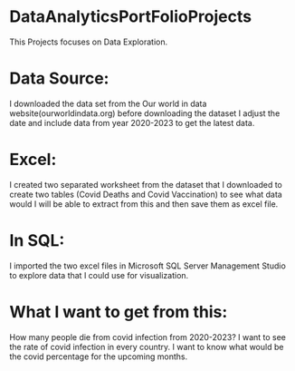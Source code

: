 # DataAnalyticsPortFolioProjects

This Projects focuses on Data Exploration.


# Data Source:
I downloaded the data set from the Our world in data website(ourworldindata.org)
before downloading the dataset I adjust the date and include data from year 2020-2023 to get the latest data.


# Excel:
I created two separated worksheet from the dataset that I downloaded to create two tables (Covid Deaths and Covid Vaccination)
to see what data would I will be able to extract from this and then save them as excel file.


# In SQL:
I imported the two excel files in Microsoft SQL Server Management Studio to explore data that I could use for visualization.


# What I want to get from this:

How many people die from covid infection from 2020-2023?
I want to see the rate of covid infection in every country.
I want to know what would be the covid percentage for the upcoming months. 
